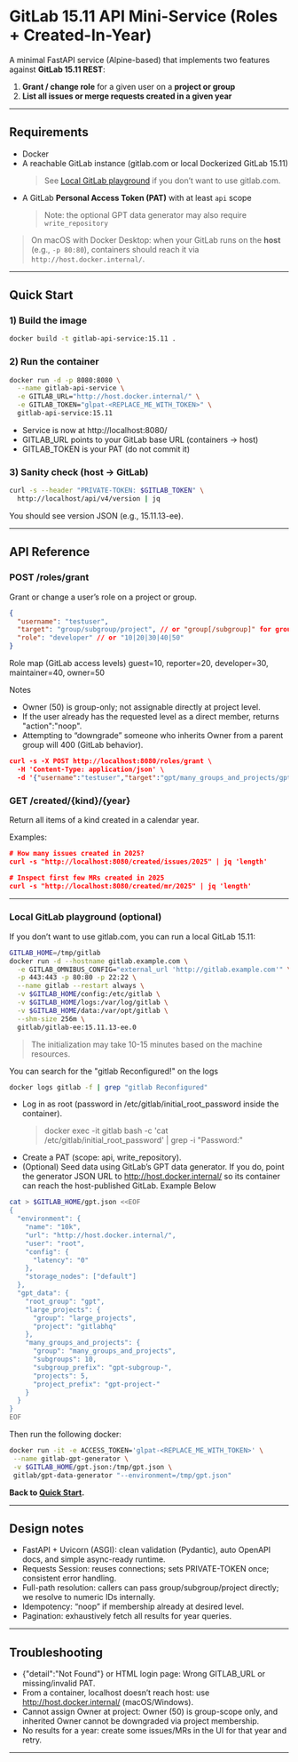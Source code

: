 # GitLab 15.11 API Mini-Service (Roles + Created-In-Year)

A minimal FastAPI service (Alpine-based) that implements two features against **GitLab 15.11 REST**:

1. **Grant / change role** for a given user on a **project or group**
2. **List all issues or merge requests created in a given year**

---

## Requirements

- Docker
- A reachable GitLab instance (gitlab.com or local Dockerized GitLab 15.11)
  > See [Local GitLab playground](#local-gitlab-playground-optional) if you don’t want to use gitlab.com.
- A GitLab **Personal Access Token (PAT)** with at least `api` scope
  > Note: the optional GPT data generator may also require `write_repository`

> On macOS with Docker Desktop: when your GitLab runs on the **host** (e.g., `-p 80:80`), containers should reach it via `http://host.docker.internal/`.

---

## Quick Start

### 1) Build the image

```bash
docker build -t gitlab-api-service:15.11 .
```

### 2) Run the container

```bash
docker run -d -p 8080:8080 \
  --name gitlab-api-service \
  -e GITLAB_URL="http://host.docker.internal/" \
  -e GITLAB_TOKEN="glpat-<REPLACE_ME_WITH_TOKEN>" \
  gitlab-api-service:15.11
```

- Service is now at http://localhost:8080/
- GITLAB_URL points to your GitLab base URL (containers → host)
- GITLAB_TOKEN is your PAT (do not commit it)

### 3) Sanity check (host → GitLab)

```bash
curl -s --header "PRIVATE-TOKEN: $GITLAB_TOKEN" \
  http://localhost/api/v4/version | jq
```

You should see version JSON (e.g., 15.11.13-ee).

---

## API Reference

### POST /roles/grant

Grant or change a user’s role on a project or group.

```json
{
  "username": "testuser",
  "target": "group/subgroup/project", // or "group[/subgroup]" for groups
  "role": "developer" // or "10|20|30|40|50"
}
```

Role map (GitLab access levels)
guest=10, reporter=20, developer=30, maintainer=40, owner=50

Notes

- Owner (50) is group-only; not assignable directly at project level.
- If the user already has the requested level as a direct member, returns "action":"noop".
- Attempting to “downgrade” someone who inherits Owner from a parent group will 400 (GitLab behavior).

```json
curl -s -X POST http://localhost:8080/roles/grant \
  -H 'Content-Type: application/json' \
  -d '{"username":"testuser","target":"gpt/many_groups_and_projects/gpt-subgroup-1/gpt-project-1","role":"developer"}' | jq .
```

### GET /created/{kind}/{year}

Return all items of a kind created in a calendar year.

Examples:

```json
# How many issues created in 2025?
curl -s "http://localhost:8080/created/issues/2025" | jq 'length'

# Inspect first few MRs created in 2025
curl -s "http://localhost:8080/created/mr/2025" | jq 'length'
```

---

### Local GitLab playground (optional)

If you don’t want to use gitlab.com, you can run a local GitLab 15.11:

```bash
GITLAB_HOME=/tmp/gitlab
docker run -d --hostname gitlab.example.com \
  -e GITLAB_OMNIBUS_CONFIG="external_url 'http://gitlab.example.com'" \
  -p 443:443 -p 80:80 -p 22:22 \
  --name gitlab --restart always \
  -v $GITLAB_HOME/config:/etc/gitlab \
  -v $GITLAB_HOME/logs:/var/log/gitlab \
  -v $GITLAB_HOME/data:/var/opt/gitlab \
  --shm-size 256m \
  gitlab/gitlab-ee:15.11.13-ee.0
```

> The initialization may take 10-15 minutes based on the machine resources.

You can search for the "gitlab Reconfigured!" on the logs

```bash
docker logs gitlab -f | grep "gitlab Reconfigured"
```

- Log in as root (password in /etc/gitlab/initial_root_password inside the container).
  > docker exec -it gitlab bash -c 'cat /etc/gitlab/initial_root_password' | grep -i "Password:"
- Create a PAT (scope: api, write_repository).
- (Optional) Seed data using GitLab’s GPT data generator. If you do, point the generator JSON URL to http://host.docker.internal/ so its container can reach the host-published GitLab.
  Example Below

```bash
cat > $GITLAB_HOME/gpt.json <<EOF
{
  "environment": {
    "name": "10k",
    "url": "http://host.docker.internal/",
    "user": "root",
    "config": {
      "latency": "0"
    },
    "storage_nodes": ["default"]
  },
  "gpt_data": {
    "root_group": "gpt",
    "large_projects": {
      "group": "large_projects",
      "project": "gitlabhq"
    },
    "many_groups_and_projects": {
      "group": "many_groups_and_projects",
      "subgroups": 10,
      "subgroup_prefix": "gpt-subgroup-",
      "projects": 5,
      "project_prefix": "gpt-project-"
    }
  }
}
EOF
```

Then run the following docker:

```bash
docker run -it -e ACCESS_TOKEN='glpat-<REPLACE_ME_WITH_TOKEN>' \
 --name gitlab-gpt-generator \
 -v $GITLAB_HOME/gpt.json:/tmp/gpt.json \
 gitlab/gpt-data-generator "--environment=/tmp/gpt.json"
```

**Back to [Quick Start](#quick-start).**

---

## Design notes

- FastAPI + Uvicorn (ASGI): clean validation (Pydantic), auto OpenAPI docs, and simple async-ready runtime.
- Requests Session: reuses connections; sets PRIVATE-TOKEN once; consistent error handling.
- Full-path resolution: callers can pass group/subgroup/project directly; we resolve to numeric IDs internally.
- Idempotency: “noop” if membership already at desired level.
- Pagination: exhaustively fetch all results for year queries.

---

## Troubleshooting

- {"detail":"Not Found"} or HTML login page: Wrong GITLAB_URL or missing/invalid PAT.
- From a container, localhost doesn’t reach host: use http://host.docker.internal/ (macOS/Windows).
- Cannot assign Owner at project: Owner (50) is group-scope only, and inherited Owner cannot be downgraded via project membership.
- No results for a year: create some issues/MRs in the UI for that year and retry.

---
